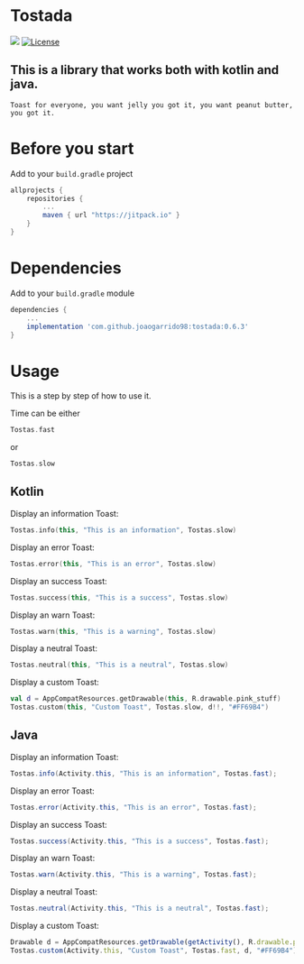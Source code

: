 # Tostada
[![](https://jitpack.io/v/joaogarrido98/tostada.svg)](https://jitpack.io/#joaogarrido98/tostada)
[![License](https://img.shields.io/badge/License-Apache%202.0-blue.svg)](https://opensource.org/licenses/Apache-2.0)

## This is a library that works both with kotlin and java. 
`Toast for everyone, you want jelly you got it, you want peanut butter, you got it.`

# Before you start

Add to your `build.gradle` project

```gradle
allprojects {
	repositories {
		...
		maven { url "https://jitpack.io" }
	}
}
```

# Dependencies
Add to your `build.gradle` module
```gradle
dependencies {
	...
	implementation 'com.github.joaogarrido98:tostada:0.6.3'
}
```

# Usage
This is a step by step of how to use it.

Time can be either
```kotlin 
Tostas.fast
```
or
```kotlin
Tostas.slow
```
## Kotlin

Display an information Toast:
```kotlin
Tostas.info(this, "This is an information", Tostas.slow)
```

Display an error Toast:
```kotlin
Tostas.error(this, "This is an error", Tostas.slow)
```

Display an success Toast:
```kotlin
Tostas.success(this, "This is a success", Tostas.slow)
```

Display an warn Toast:
```kotlin
Tostas.warn(this, "This is a warning", Tostas.slow)
```
Display a neutral Toast:
```kotlin
Tostas.neutral(this, "This is a neutral", Tostas.slow)
```
Display a custom Toast:
```kotlin
val d = AppCompatResources.getDrawable(this, R.drawable.pink_stuff)
Tostas.custom(this, "Custom Toast", Tostas.slow, d!!, "#FF69B4")
```

## Java

Display an information Toast:
```java
Tostas.info(Activity.this, "This is an information", Tostas.fast);
```

Display an error Toast:
```java
Tostas.error(Activity.this, "This is an error", Tostas.fast);
```

Display an success Toast:
```Java
Tostas.success(Activity.this, "This is a success", Tostas.fast);
```

Display an warn Toast:
```java
Tostas.warn(Activity.this, "This is a warning", Tostas.fast);
```

Display a neutral Toast:
```java
Tostas.neutral(Activity.this, "This is a neutral", Tostas.fast);
```
Display a custom Toast:
```javascript
Drawable d = AppCompatResources.getDrawable(getActivity(), R.drawable.pink_stuff)
Tostas.custom(Activity.this, "Custom Toast", Tostas.fast, d, "#FF69B4");
```
